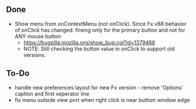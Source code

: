 Done
--------------
* Show menu from onContextMenu (not onClick). Since Fx v68 behavior of onClick has changed: fireing only for the primary button and not for ANY mouse button
    * https://bugzilla.mozilla.org/show_bug.cgi?id=1379466
    * NOTE: Still checking the button value in onClick to support old versions.


To-Do
--------------
* handle new preferences layout for new Fx version - remove 'Options' caption and first seperator line
* fix menu outside view port when right click is near buttom window edge
